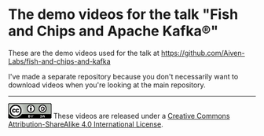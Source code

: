 # The demo videos for the talk "Fish and Chips and Apache Kafka®"

These are the demo videos used for the talk at
https://github.com/Aiven-Labs/fish-and-chips-and-kafka

I've made a separate repository because you don't necessarily
want to download videos when you're looking at the main repository.

--------
![CC-Attribution-ShareAlike image](images/cc-attribution-sharealike-88x31.png)
These videos are released under a [Creative Commons Attribution-ShareAlike 4.0
International License](http://creativecommons.org/licenses/by-sa/4.0).
